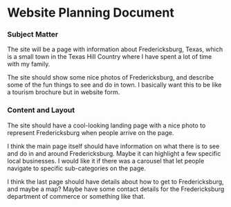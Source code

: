 # Website Planning Document
### Subject Matter
The site will be a page with information about Fredericksburg, Texas, which is a small town in the Texas Hill Country where I have spent a lot of time with my family.

The site should show some nice photos of Fredericksburg, and describe some of the fun things to see and do in town. I basically want this to be like a tourism brochure but in website form.

### Content and Layout
The site should have a cool-looking landing page with a nice photo to represent Fredericksburg when people arrive on the page.

I think the main page itself should have information on what there is to see and do in and around Fredericksburg. Maybe it can highlight a few specific local businesses. I would like it if there was a carousel that let people navigate to specific sub-categories on the page.

I think the last page should have details about how to get to Fredericksburg, and maybe a map? Maybe have some contact details for the Fredericksburg department of commerce or something like that.